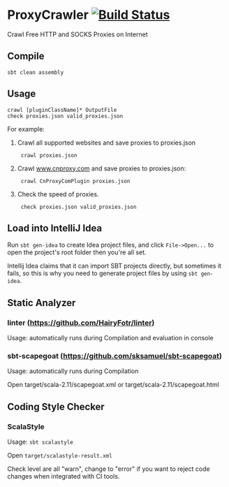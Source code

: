 # ProxyCrawler [![Build Status](https://travis-ci.org/crowdcrawler/ProxyCrawler.png)](https://travis-ci.org/crowdcrawler/ProxyCrawler)
Crawl Free HTTP and SOCKS Proxies on Internet


## Compile

    sbt clean assembly

## Usage

    crawl [pluginClassName]* OutputFile
    check proxies.json valid_proxies.json
    
For example:

1. Crawl all supported websites and save proxies to proxies.json

        crawl proxies.json
        
2. Crawl www.cnproxy.com and save proxies to proxies.json:

		crawl CnProxyComPlugin proxies.json
		
3. Check the speed of proxies.

		check proxies.json valid_proxies.json

## Load into IntelliJ Idea

Run `sbt gen-idea` to create Idea project files, and click `File->Open...` to open the project's root folder then you're all set.

Intellij Idea claims that it can import SBT projects directly, but sometimes it fails, so this is why you need to generate project files by using `sbt gen-idea`.

## Static Analyzer

### linter (https://github.com/HairyFotr/linter)

Usage: automatically runs during Compilation and evaluation in console

### sbt-scapegoat (https://github.com/sksamuel/sbt-scapegoat)

Usage: automatically runs during Compilation

Open target/scala-2.11/scapegoat.xml or target/scala-2.11/scapegoat.html

## Coding Style Checker

### ScalaStyle

Usage: ```sbt scalastyle```

Open `target/scalastyle-result.xml`

Check level are all "warn", change to "error" if you want to reject code changes when integrated with CI tools.